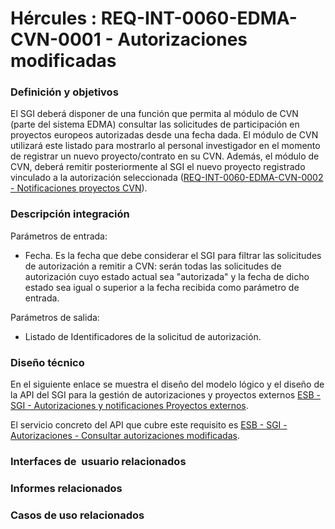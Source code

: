 # Hércules : REQ\-INT\-0060\-EDMA\-CVN\-0001 \- Autorizaciones modificadas







### Definición y objetivos

El SGI deberá disponer de una función que permita al módulo de CVN (parte del sistema EDMA) consultar las solicitudes de participación en proyectos europeos autorizadas desde una fecha dada. El módulo de CVN utilizará este listado para mostrarlo al personal investigador en el momento de registrar un nuevo proyecto/contrato en su CVN. Además, el módulo de CVN, deberá remitir posteriormente al SGI el nuevo proyecto registrado vinculado a la autorización seleccionada ([REQ\-INT\-0060\-EDMA\-CVN\-0002 \- Notificaciones proyectos CVN](/hercules/sgi-sistema-de-gestion-de-investigacion/requisitos-y-analisis-funcional/analisis-funcional-sgi-hercules/gen-aspectos-generales/int-requisitos-de-integracion/req-int-0060-edma-cvn-integracion-con-el-sistema-de-enriquecimiento-de-datos-y-metodos-de-analisis-y-gestion-de-cvn/req-int-0060-edma-cvn-0002-notificaciones-proyectos-cvn.md "/hercules/sgi-sistema-de-gestion-de-investigacion/requisitos-y-analisis-funcional/analisis-funcional-sgi-hercules/gen-aspectos-generales/int-requisitos-de-integracion/req-int-0060-edma-cvn-integracion-con-el-sistema-de-enriquecimiento-de-datos-y-metodos-de-analisis-y-gestion-de-cvn/req-int-0060-edma-cvn-0002-notificaciones-proyectos-cvn.md")).

### Descripción integración

Parámetros de entrada:

* Fecha. Es la fecha que debe considerar el SGI para filtrar las solicitudes de autorización a remitir a CVN: serán todas las solicitudes de autorización cuyo estado actual sea "autorizada" y la fecha de dicho estado sea igual o superior a la fecha recibida como parámetro de entrada.

Parámetros de salida:

* Listado de Identificadores de la solicitud de autorización.

### Diseño técnico

En el siguiente enlace se muestra el diseño del modelo lógico y el diseño de la API del SGI para la gestión de autorizaciones y proyectos externos [ESB \- SGI \- Autorizaciones y notificaciones Proyectos externos](/hercules/sgi-sistema-de-gestion-de-investigacion/diseno/componentes/sgi-esb/esb-sgi/esb-sgi-autorizaciones-y-notificaciones-proyectos-externos/index.md "/hercules/sgi-sistema-de-gestion-de-investigacion/diseno/componentes/sgi-esb/esb-sgi/esb-sgi-autorizaciones-y-notificaciones-proyectos-externos/index.md").

El servicio concreto del API que cubre este requisito es [ESB \- SGI \- Autorizaciones \- Consultar autorizaciones modificadas](/hercules/sgi-sistema-de-gestion-de-investigacion/diseno/componentes/sgi-esb/esb-sgi/esb-sgi-autorizaciones-y-notificaciones-proyectos-externos/esb-sgi-autorizaciones-consultar-autorizaciones-modificadas.md "/hercules/sgi-sistema-de-gestion-de-investigacion/diseno/componentes/sgi-esb/esb-sgi/esb-sgi-autorizaciones-y-notificaciones-proyectos-externos/esb-sgi-autorizaciones-consultar-autorizaciones-modificadas.md").

  








### Interfaces de  usuario relacionados







### Informes relacionados







### Casos de uso relacionados









  








